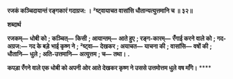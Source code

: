 **रजकं कञ्चिदायान्तं रङ्गकारं गदाग्रज: ।** **²ष्ट्वायाचत वासांसि धौतान्यत्युत्तमानि च ॥ ३२॥** 

**शब्दार्थ** 

**रजकम्—** **धोबी को** **; कञ्चित्—** **किसी** **; आयान्तम्—** **आते हुए** **; रङ्ग-कारम्—** **रँगाई करने वाले को** **; गद-अग्रज:—** **गद के बड़े** **भाई कृष्ण ने** **; ²ष्ट्वा—** **देखकर** **; अयाचत—** **याचना की** **; वासांसि—** **वषों की** **; धौतानि—** **धुले** **; अति-उत्तमानि—** **अत्युत्तम** **; च—** **तथा।** **.** 

**कपड़ा रँगने वाले एक धोबी को अपनी ओर आते देखकर कृष्ण ने उससे उत्तमोत्तम धुले** **वष माँगे।** **** 